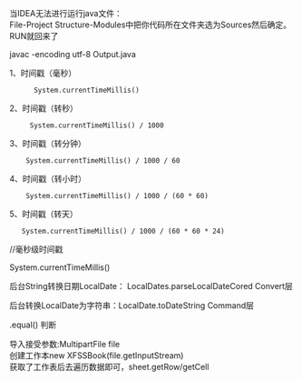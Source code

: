 当IDEA无法进行运行java文件：  
File-Project Structure-Modules中把你代码所在文件夹选为Sources然后确定。  
RUN就回来了  


javac -encoding utf-8 Output.java

1、时间戳（毫秒）

          System.currentTimeMillis()

2、时间戳（转秒）

         System.currentTimeMillis() / 1000

3、时间戳（转分钟）

        System.currentTimeMillis() / 1000 / 60

4、时间戳（转小时）

        System.currentTimeMillis() / 1000 / (60 * 60)

5、时间戳（转天）

       System.currentTimeMillis() / 1000 / (60 * 60 * 24)

//毫秒级时间戳

System.currentTimeMillis()


后台String转换日期LocalDate： LocalDates.parseLocalDateCored  Convert层

后台转换LocalDate为字符串：LocalDate.toDateString  Command层
 
.equal()  判断


导入接受参数:MultipartFile file  
创建工作本new XFSSBook(file.getInputStream)   
获取了工作表后去遍历数据即可，sheet.getRow/getCell  
